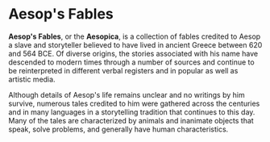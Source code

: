 # Aesop's Fables

**Aesop's Fables**, or the **Aesopica**, is a collection of fables credited to Aesop a slave and storyteller believed to have lived in ancient Greece between 620 and 564 BCE. Of diverse origins, the stories associated with his name have descended to modern times through a number of sources and continue to be reinterpreted in different verbal registers and in popular as well as artistic media.   

Although details of Aesop's life remains unclear and no writings by him survive, numerous tales credited to him were gathered across the centuries and in many languages in a storytelling tradition that continues to this day. Many of the tales are characterized by animals and inanimate objects that speak, solve problems, and generally have human characteristics.


